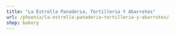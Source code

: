 ```yaml
---
title: "La Estrella Panaderia, Tortilleria Y Abarrotes"
url: /phoenix/la-estrella-panaderia-tortilleria-y-abarrotes/
shop: bakery
---
```

